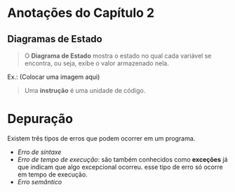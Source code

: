 # Anotações do Capítulo 2

## Diagramas de Estado
> O **Diagrama de Estado** mostra o estado no qual cada variável se encontra, ou seja, exibe o valor armazenado nela.

Ex.: (Colocar uma imagem aqui)

> Uma **instrução** é uma unidade de código.


# Depuração

Existem três tipos de erros que podem ocorrer em um programa.
* _Erro de sintaxe_
* _Erro de tempo de execução_: são também conhecidos como **exceções** já que indicam que algo excepcional ocorreu.
  esse tipo de erro só ocorre em tempo de execução.
* _Erro semântico_